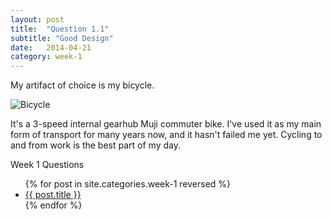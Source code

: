 ```yaml
---
layout: post
title:  "Question 1.1"
subtitle: "Good Design"
date:   2014-04-21
category: week-1
---
```

<p>My artifact of choice is my bicycle.</p> <!-- more -->
<img src="{{ site.baseurl }}/img/bicycle.jpg" alt="Bicycle">
<p>It's a 3-speed internal gearhub Muji commuter bike. I've used it as my main form of transport for many years now, and it hasn't failed me yet. Cycling to and from work is the best part of my day.</p> 
<p>Week 1 Questions</p>
<ul>
  {% for post in site.categories.week-1 reversed %}
  <li>
    <a href="{{ site.baseurl }}{{ post.url }}">{{ post.title }}</a>
  </li>
  {% endfor %}
</ul>
